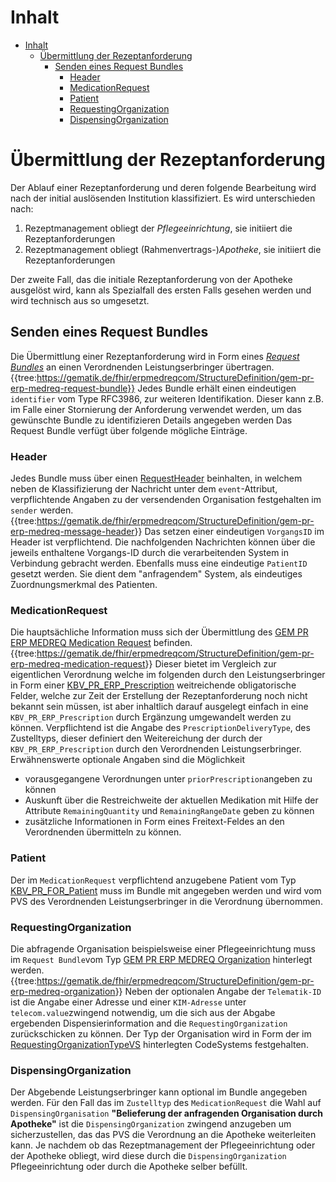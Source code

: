 # Inhalt

- [Inhalt](#inhalt)
  - [Übermittlung der Rezeptanforderung](#Übermittlung-der-Rezeptanforderung)
    - [Senden eines Request Bundles](#Senden-eines-Request-Bundles)
      - [Header](#Header)
      - [MedicationRequest](#MedicationRequest)
      - [Patient](Patient)
      - [RequestingOrganization](#RequestingOrganization)
      - [DispensingOrganization](#DispensingOrganization)

# Übermittlung der Rezeptanforderung

Der Ablauf einer Rezeptanforderung und deren folgende Bearbeitung wird nach der initial auslösenden Institution klassifiziert. Es wird unterschieden nach:

1. Rezeptmanagement obliegt der _Pflegeeinrichtung_, sie initiiert die Rezeptanforderungen
2. Rezeptmanagement obliegt (Rahmenvertrags-)_Apotheke_, sie initiiert die Rezeptanforderungen

Der zweite Fall, das die initiale Rezeptanforderung von der Apotheke ausgelöst wird, kann als Spezialfall des ersten Falls gesehen werden und wird technisch aus so umgesetzt.

## Senden eines Request Bundles

Die Übermittlung einer Rezeptanforderung wird in Form eines  _[Request Bundles](https://simplifier.net/erezept-medicationrequest-communication/gem_pr_erp_medreq_requestbundle)_  an einen Verordnenden Leistungserbringer übertragen.
{{tree:https://gematik.de/fhir/erpmedreqcom/StructureDefinition/gem-pr-erp-medreq-request-bundle}}
Jedes Bundle erhält einen eindeutigen `identifier`  vom Type RFC3986, zur weiteren Identifikation. Dieser kann z.B. im Falle einer Stornierung der Anforderung verwendet werden, um das gewünschte Bundle zu identifizieren Details angegeben werden
Das Request Bundle verfügt über folgende mögliche Einträge.

### Header

Jedes Bundle muss über einen [RequestHeader](https://simplifier.net/erezept-medicationrequest-communication/gem_pr_erp_medreq_messageheader) beinhalten, in welchem neben de Klassifizierung der Nachricht unter dem `event`-Attribut, verpflichtende Angaben zu der versendenden Organisation festgehalten im `sender` werden.
{{tree:<https://gematik.de/fhir/erpmedreqcom/StructureDefinition/gem-pr-erp-medreq-message-header>}}
Das setzen einer eindeutigen `VorgangsID` im Header ist verpflichtend. Die nachfolgenden Nachrichten können über die jeweils enthaltene Vorgangs-ID durch die verarbeitenden System in Verbindung gebracht werden.
Ebenfalls muss eine eindeutige `PatientID` gesetzt werden. Sie dient dem "anfragendem" System, als eindeutiges Zuordnungsmerkmal des Patienten.

### MedicationRequest

Die hauptsächliche Information muss sich der Übermittlung des [GEM PR ERP MEDREQ Medication Request](https://simplifier.net/erezept-medicationrequest-communication/gem_pr_erp_medreq_medicationrequest)  befinden.
{{tree:<https://gematik.de/fhir/erpmedreqcom/StructureDefinition/gem-pr-erp-medreq-medication-request>}}
Dieser bietet im Vergleich zur eigentlichen Verordnung welche im folgenden durch den Leistungserbringer in Form einer [KBV_PR_ERP_Prescription](https://simplifier.net/erezept/kbvprerpprescription) weitreichende obligatorische Felder, welche zur Zeit der Erstellung der Rezeptanforderung noch nicht bekannt sein müssen, ist aber inhaltlich darauf ausgelegt einfach in eine `KBV_PR_ERP_Prescription` durch Ergänzung umgewandelt werden zu können.
Verpflichtend ist die Angabe des `PrescriptionDeliveryType`, des  Zustelltyps, dieser definiert den Weitereichung der durch der `KBV_PR_ERP_Prescription` durch den Verordnenden Leistungserbringer.
Erwähnenswerte optionale Angaben sind die Möglichkeit
- vorausgegangene Verordnungen unter `priorPrescription`angeben zu können
- Auskunft über die Restreichweite der aktuellen Medikation mit Hilfe der Attribute `RemainingQuantity` und `RemainingRangeDate` geben zu können
- zusätzliche Informationen in Form eines Freitext-Feldes an den Verordnenden übermitteln zu können.

### Patient

Der im `MedicationRequest` verpflichtend anzugebene Patient vom Typ [KBV_PR_FOR_Patient](https://simplifier.net/packages/kbv.ita.for/1.1.0/files/720094) muss im Bundle mit angegeben werden und wird vom PVS des Verordnenden Leistungserbringer in die Verordnung übernommen.

### RequestingOrganization

Die abfragende Organisation beispielsweise einer Pflegeeinrichtung muss im `Request Bundle`vom Typ
[GEM PR ERP MEDREQ Organization](https://simplifier.net/erezept-medicationrequest-communication/gem_pr_erp_medreq_organization) hinterlegt werden.
{{tree:<https://gematik.de/fhir/erpmedreqcom/StructureDefinition/gem-pr-erp-medreq-organization>}}
Neben der optionalen Angabe der `Telematik-ID` ist die Angabe einer Adresse und einer `KIM-Adresse` unter `telecom.value`zwingend notwendig, um die sich aus der Abgabe ergebenden Dispensierinformation and die `RequestingOrganization` zurückschicken zu können.
Der Typ der Organisation wird in Form der im [RequestingOrganizationTypeVS](https://simplifier.net/erezept-medicationrequest-communication/requestingorganizationtypevs) hinterlegten CodeSystems festgehalten.

### DispensingOrganization

Der Abgebende Leistungserbringer kann optional im Bundle angegeben werden. Für den Fall das im `Zustelltyp` des `MedicationRequest` die Wahl auf `DispensingOrganisation` **"Belieferung der anfragenden Organisation durch Apotheke"** ist die `DispensingOrganization` zwingend anzugeben um sicherzustellen, das das PVS die Verordnung an die Apotheke weiterleiten kann.
Je nachdem ob das Rezeptmanagement der Pflegeeinrichtung oder der Apotheke obliegt, wird diese durch die `DispensingOrganization` Pflegeeinrichtung oder durch die Apotheke selber befüllt.
